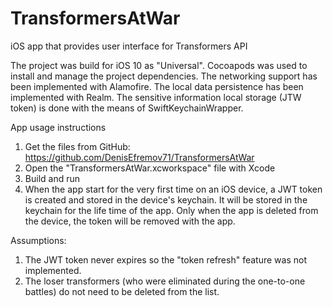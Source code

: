 # TransformersAtWar
iOS app that provides user interface for Transformers API

The project was build for iOS 10 as "Universal".
Cocoapods was used to install and manage the project dependencies.
The networking support has been implemented with Alamofire.
The local data persistence has been implemented with Realm.
The sensitive information local storage (JTW token) is done with the means of SwiftKeychainWrapper.

App usage instructions
1. Get the files from GitHub: https://github.com/DenisEfremov71/TransformersAtWar
2. Open the "TransformersAtWar.xcworkspace" file with Xcode
3. Build and run 
4. When the app start for the very first time on an iOS device, a JWT token is created and stored in the device's keychain. It will be stored in the keychain for the life time of the app. Only when the app is deleted from the device, the token will be removed with the app.

Assumptions:
1. The JWT token never expires so the "token refresh" feature was not implemented.
2. The loser transformers (who were eliminated during the one-to-one battles) do not need to be deleted from the list.
